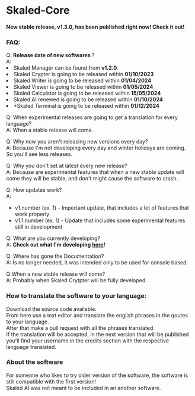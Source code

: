 # Skaled-Core

<b>New stable release, v1.3.0, has been published right now! Check it out!</b>

<h3>FAQ:</h3>
Q: <b>Release date of new softwares </b>? <br>
A:
<li>Skaled Manager can be found from <b>v1.2.0</b>.</li>
<li>Skaled Crypter is going to be released within <b>01/10/2023</b></li>
<li>Skaled Writer is going to be released within <b>01/04/2024</b></li>
<li>Skaled Viewer is going to be released within <b>01/05/2024</b></li>
<li>Skaled Calculator is going to be released within <b>15/05/2024</b></li>
<li>Skaled AI renewed is going to be released within <b>01/10/2024</b></li>
<li>*Skaled Terminal is going to be released within <b>01/12/2024</b></li>

Q: When experimental releases are going to get a translation for every language? <br>
A: When a stable release will come.

Q: Why now you aren't releasing new versions every day? <br>
A: Because I'm not developing every day and winter holidays are coming. So you'll see less releases.

Q: Why you don't set at latest every new release? <br>
A: Because are experimental features that when a new stable update will come they will be stable, and don't might cause the software to crash.

Q: How updates work? <br>
A:
* v1.number (ex. 1) - Important update, that includes a lot of features that work properly <br>
* v1.1.number (ex. 1) - Update that includes some experimental features still in development <br>

Q: What are you currently developing? <br>
A: <b>Check out what I'm developing [here](https://trello.com/b/08H6V1DG/skaled-core)! </b>

Q: Where has gone the Documentation?<br>
A: Is no longer needed, it was intended only to be used for console based.

Q:When a new stable release will come? <br>
A: Probably when Skaled Crytpter will be fully developed.

<h3>How to translate the software to your language: </h3>
Download the source code available. <br>
From here use a text editor and translate the english phrases in the qoutes to your language. <br>
After that make a pull request with all the phrases translated. <br>
If the translation will be accepted, in the next version that will be published you'll find your username in the credits section with the respective language translated.

<h3>About the software</h3>
For someone who likes to try older version of the software, the software is still compatible with the first version! <br>
Skaled AI was not meant to be included in an another software.
